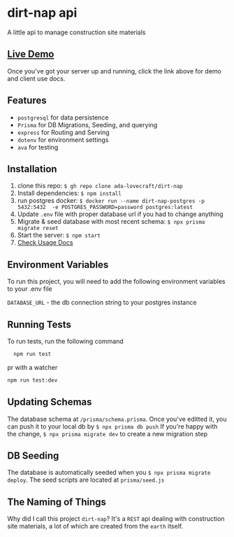 
# dirt-nap api

A little api to manage construction site materials

## [Live Demo](http://observablehq.com/@ada-lovecraft/dirt-nap-api)
Once you've got your server up and running, click the link above for demo and client use docs.

## Features
- `postgresql` for data persistence
- `Prisma` for DB Migrations, Seeding, and querying
- `express` for Routing and Serving
- `dotenv` for environment settings
- `ava` for testing

## Installation

1. clone this repo: `$ gh repo clone ada-lovecraft/dirt-nap`
2. Install dependencies: `$ npm install`
3. run postgres docker: `$ docker run --name dirt-nap-postgres -p 5432:5432  -e POSTGRES_PASSWORD=password postgres:latest`
4. Update `.env` file with proper database url if you had to change anything
5. Migrate & seed database with most recent schema: `$ npx prisma migrate reset`
6. Start the server: `$ npm start`
7. [Check Usage Docs](http://observablehq.com/@ada-lovecraft/dirt-nap-docs)


    
## Environment Variables

To run this project, you will need to add the following environment variables to your .env file

`DATABASE_URL` - the db connection string to your postgres instance




## Running Tests

To run tests, run the following command

```bash
  npm run test
```
pr with a watcher
```bash
npm run test:dev
```

## Updating Schemas
The database schema at `/prisma/schema.prisma`. 
Once you've editted it, you can push it to your local db by `$ npx prisma db push` 
If you're happy with the change, `$ npx prisma migrate dev` to create a new migration step

## DB Seeding
The database is automatically seeded when you `$ npx prisma migrate deploy`. The seed scripts are located at `prisma/seed.js`

## The Naming of Things
Why did I call this project `dirt-nap`? 
It's a `REST` api  dealing with construction site materials, a lot of which are created from the `earth` itself.


